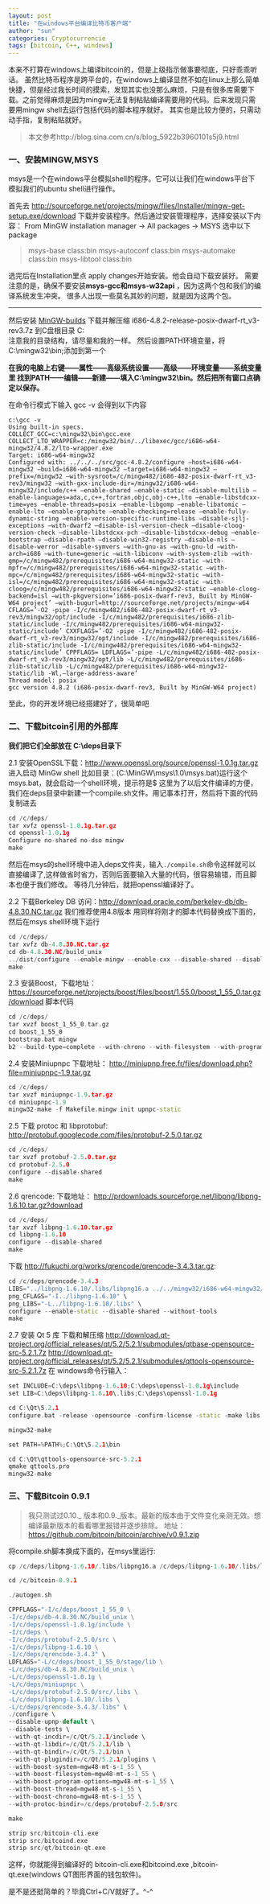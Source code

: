 ```yaml
---
layout: post
title: "在windows平台编译比特币客户端"
author: "sun"
categories: Cryptocurrencie
tags: [bitcoin, C++, windows]
---
```


本来不打算在windows上编译bitcoin的，但是上级指示做事要彻底，只好乖乖听话。
虽然比特币程序是跨平台的，在windows上编译显然不如在linux上那么简单快捷，但是经过我长时间的摸索，发现其实也没那么麻烦，只是有很多库需要下载。之前觉得麻烦是因为mingw无法复制粘贴编译需要用的代码。后来发现只需要用mingw shell去运行包括代码的脚本程序就好。
其实也是比较方便的，只需动动手指，复制粘贴就好。

> 本文参考http://blog.sina.com.cn/s/blog_5922b3960101s5j9.html

### 一、安装MINGW,MSYS
msys是一个在windows平台模拟shell的程序。它可以让我们在windows平台下模拟我们的ubuntu shell进行操作。

首先去
http://sourceforge.net/projects/mingw/files/Installer/mingw-get-setup.exe/download
下载并安装程序。然后通过安装管理程序，选择安装以下内容：
From MinGW installation manager -> All packages -> MSYS
选中以下package

> msys-base class:bin
msys-autoconf class:bin
msys-automake class:bin
msys-libtool class:bin

选完后在Installation里点 apply changes开始安装。他会自动下载安装好。
需要注意的是，确保不要安装**msys-gcc和msys-w32api** ，因为这两个包和我们的编译系统发生冲突。
很多人出现一些莫名其妙的问题，就是因为这两个包。

---

然后安装 [MinGW-builds](https://sourceforge.net/projects/mingw-w64/files/Toolchains%20targetting%20Win32/Personal%20Builds/mingw-builds/4.8.2/threads-posix/dwarf/i686-4.8.2-release-posix-dwarf-rt_v3-rev3.7z/download)
下载并解压缩 i686-4.8.2-release-posix-dwarf-rt_v3-rev3.7z 到C盘根目录 C:\
注意我的目录结构，请尽量和我的一样。
然后设置PATH环境变量，将C:\mingw32\bin;添加到第一个

**在我的电脑上右键——属性——高级系统设置——高级——环境变量——系统变量里
找到PATH——编辑——新建——填入C:\mingw32\bin。然后把所有窗口点确定以保存。**

在命令行模式下输入 gcc -v 会得到以下内容

```
c:\gcc -v
Using built-in specs.
COLLECT_GCC=c:\mingw32\bin\gcc.exe
COLLECT_LTO_WRAPPER=c:/mingw32/bin/../libexec/gcc/i686-w64-mingw32/4.8.2/lto-wrapper.exe
Target: i686-w64-mingw32
Configured with: ../../../src/gcc-4.8.2/configure –host=i686-w64-mingw32 –build=i686-w64-mingw32 –target=i686-w64-mingw32 –prefix=/mingw32 –with-sysroot=/c/mingw482/i686-482-posix-dwarf-rt_v3-rev3/mingw32 –with-gxx-include-dir=/mingw32/i686-w64-mingw32/include/c++ –enable-shared –enable-static –disable-multilib –enable-languages=ada,c,c++,fortran,objc,obj-c++,lto –enable-libstdcxx-time=yes –enable-threads=posix –enable-libgomp –enable-libatomic –enable-lto –enable-graphite –enable-checking=release –enable-fully-dynamic-string –enable-version-specific-runtime-libs –disable-sjlj-exceptions –with-dwarf2 –disable-isl-version-check –disable-cloog-version-check –disable-libstdcxx-pch –disable-libstdcxx-debug –enable-bootstrap –disable-rpath –disable-win32-registry –disable-nls –disable-werror –disable-symvers –with-gnu-as –with-gnu-ld –with-arch=i686 –with-tune=generic –with-libiconv –with-system-zlib –with-gmp=/c/mingw482/prerequisites/i686-w64-mingw32-static –with-mpfr=/c/mingw482/prerequisites/i686-w64-mingw32-static –with-mpc=/c/mingw482/prerequisites/i686-w64-mingw32-static –with-isl=/c/mingw482/prerequisites/i686-w64-mingw32-static –with-cloog=/c/mingw482/prerequisites/i686-w64-mingw32-static –enable-cloog-backend=isl –with-pkgversion=’i686-posix-dwarf-rev3, Built by MinGW-W64 project’ –with-bugurl=http://sourceforge.net/projects/mingw-w64 CFLAGS=’-O2 -pipe -I/c/mingw482/i686-482-posix-dwarf-rt_v3-rev3/mingw32/opt/include -I/c/mingw482/prerequisites/i686-zlib-static/include -I/c/mingw482/prerequisites/i686-w64-mingw32-static/include’ CXXFLAGS=’-O2 -pipe -I/c/mingw482/i686-482-posix-dwarf-rt_v3-rev3/mingw32/opt/include -I/c/mingw482/prerequisites/i686-zlib-static/include -I/c/mingw482/prerequisites/i686-w64-mingw32-static/include’ CPPFLAGS= LDFLAGS=’-pipe -L/c/mingw482/i686-482-posix-dwarf-rt_v3-rev3/mingw32/opt/lib -L/c/mingw482/prerequisites/i686-zlib-static/lib -L/c/mingw482/prerequisites/i686-w64-mingw32-static/lib -Wl,–large-address-aware’
Thread model: posix
gcc version 4.8.2 (i686-posix-dwarf-rev3, Built by MinGW-W64 project)
```

至此，你的开发环境已经搭建好了，很简单吧

### 二、下载bitcoin引用的外部库
**我们把它们全部放在 C:\deps目录下**

2.1 安装OpenSSL下载：http://www.openssl.org/source/openssl-1.0.1g.tar.gz
进入启动 MinGw shell 比如目录：(C:\MinGW\msys\1.0\msys.bat)运行这个msys.bat，就会启动一个shell环境，提示符是$
这里为了以后文件编译的方便，我们在deps目录中新建一个compile.sh文件。用记事本打开，然后将下面的代码复制进去

```cpp
cd /c/deps/
tar xvfz openssl-1.0.1g.tar.gz
cd openssl-1.0.1g
Configure no-shared no-dso mingw
make
```
然后在msys的shell环境中进入deps文件夹，输入`./compile.sh`命令这样就可以直接编译了,这样做省时省力，否则后面要输入大量的代码，很容易输错，而且脚本也便于我们修改。
等待几分钟后，就把openssl编译好了。

2.2 下载Berkeley DB 访问：http://download.oracle.com/berkeley-db/db-4.8.30.NC.tar.gz
我们推荐使用4.8版本
用同样将刚才的脚本代码替换成下面的，然后在msys shell环境下运行

```cpp
cd /c/deps/
tar xvfz db-4.8.30.NC.tar.gz
cd db-4.8.30.NC/build_unix
../dist/configure --enable-mingw --enable-cxx --disable-shared --disable-replication
make
```

2.3 安装Boost，下载地址： https://sourceforge.net/projects/boost/files/boost/1.55.0/boost_1_55_0.tar.gz/download
脚本代码

```cpp
cd /c/deps/
tar xvzf boost_1_55_0.tar.gz
cd boost_1_55_0
bootstrap.bat mingw
b2 --build-type=complete --with-chrono --with-filesystem --with-program_options --with-system --with-thread toolset=gcc variant=release link=static threading=multi runtime-link=static stage
```

2.4 安装Miniupnpc 下载地址： http://miniupnp.free.fr/files/download.php?file=miniupnpc-1.9.tar.gz

```cpp
cd /c/deps/
tar xvzf miniupnpc-1.9.tar.gz
cd miniupnpc-1.9
mingw32-make -f Makefile.mingw init upnpc-static
```

2.5 下载 protoc 和 libprotobuf: http://protobuf.googlecode.com/files/protobuf-2.5.0.tar.gz

```cpp
cd /c/deps/
tar xvzf protobuf-2.5.0.tar.gz
cd protobuf-2.5.0
configure --disable-shared
make
```

2.6 qrencode:
下载地址： http://prdownloads.sourceforge.net/libpng/libpng-1.6.10.tar.gz?download
```cpp
cd /c/deps/
tar xvzf libpng-1.6.10.tar.gz
cd libpng-1.6.10
configure --disable-shared
make
```
下载 http://fukuchi.org/works/qrencode/qrencode-3.4.3.tar.gz:
```cpp
cd /c/deps/qrencode-3.4.3
LIBS="../libpng-1.6.10/.libs/libpng16.a ../../mingw32/i686-w64-mingw32/lib/libz.a" \
png_CFLAGS="-I../libpng-1.6.10" \
png_LIBS="-L../libpng-1.6.10/.libs" \
configure --enable-static --disable-shared --without-tools
make
```

2.7 安装 Qt 5 库
下载和解压缩
http://download.qt-project.org/official_releases/qt/5.2/5.2.1/submodules/qtbase-opensource-src-5.2.1.7z
http://download.qt-project.org/official_releases/qt/5.2/5.2.1/submodules/qttools-opensource-src-5.2.1.7z
在 windows命令行输入：

```cpp
set INCLUDE=C:\deps\libpng-1.6.10;C:\deps\openssl-1.0.1g\include
set LIB=C:\deps\libpng-1.6.10\.libs;C:\deps\openssl-1.0.1g

cd C:\Qt\5.2.1
configure.bat -release -opensource -confirm-license -static -make libs -no-sql-sqlite -no-opengl -system-zlib -qt-pcre -no-icu -no-gif -system-libpng -no-libjpeg -no-freetype -no-angle -no-vcproj -openssl-linked -no-dbus -no-audio-backend -no-wmf-backend -no-qml-debug

mingw32-make

set PATH=%PATH%;C:\Qt\5.2.1\bin

cd C:\Qt\qttools-opensource-src-5.2.1
qmake qttools.pro
mingw32-make
```

### 三、下载Bitcoin 0.9.1
> 我只测试过0.10._ 版本和0.9._版本。最新的版本由于文件变化亲测无效。想编译最新版本的看看哪里报错并逐步排除。
地址： https://github.com/bitcoin/bitcoin/archive/v0.9.1.zip

将compile.sh脚本换成下面的，在msys里运行:

```cpp
cp /c/deps/libpng-1.6.10/.libs/libpng16.a /c/deps/libpng-1.6.10/.libs/libpng.a

cd /c/bitcoin-0.9.1

./autogen.sh

CPPFLAGS="-I/c/deps/boost_1_55_0 \
-I/c/deps/db-4.8.30.NC/build_unix \
-I/c/deps/openssl-1.0.1g/include \
-I/c/deps \
-I/c/deps/protobuf-2.5.0/src \
-I/c/deps/libpng-1.6.10 \
-I/c/deps/qrencode-3.4.3" \
LDFLAGS="-L/c/deps/boost_1_55_0/stage/lib \
-L/c/deps/db-4.8.30.NC/build_unix \
-L/c/deps/openssl-1.0.1g \
-L/c/deps/miniupnpc \
-L/c/deps/protobuf-2.5.0/src/.libs \
-L/c/deps/libpng-1.6.10/.libs \
-L/c/deps/qrencode-3.4.3/.libs" \
./configure \
--disable-upnp-default \
--disable-tests \
--with-qt-incdir=/c/Qt/5.2.1/include \
--with-qt-libdir=/c/Qt/5.2.1/lib \
--with-qt-bindir=/c/Qt/5.2.1/bin \
--with-qt-plugindir=/c/Qt/5.2.1/plugins \
--with-boost-system=mgw48-mt-s-1_55 \
--with-boost-filesystem=mgw48-mt-s-1_55 \
--with-boost-program-options=mgw48-mt-s-1_55 \
--with-boost-thread=mgw48-mt-s-1_55 \
--with-boost-chrono=mgw48-mt-s-1_55 \
--with-protoc-bindir=/c/deps/protobuf-2.5.0/src

make

strip src/bitcoin-cli.exe
strip src/bitcoind.exe
strip src/qt/bitcoin-qt.exe
```

这样，你就能得到编译好的 bitcoin-cli.exe和bitcoind.exe ,bitcoin-qt.exe(windows QT图形界面的钱包软件)。

是不是还挺简单的？毕竟Ctrl+C/V就好了。^-^
